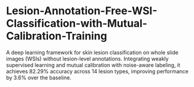 # Lesion-Annotation-Free-WSI-Classification-with-Mutual-Calibration-Training
A deep learning framework for skin lesion classification on whole slide images (WSIs) without lesion-level annotations. Integrating weakly supervised learning and mutual calibration with noise-aware labeling, it achieves 82.29% accuracy across 14 lesion types, improving performance by 3.6% over the baseline.
